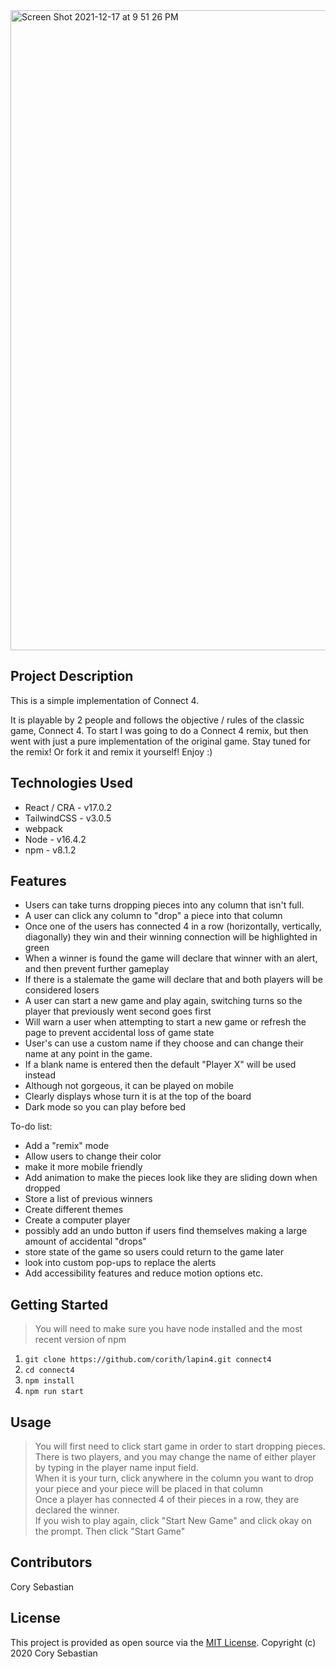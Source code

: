 <img width="1024" alt="Screen Shot 2021-12-17 at 9 51 26 PM" src="https://user-images.githubusercontent.com/44050949/146626628-4ce62feb-5872-48bf-ab0f-f0ddd5fb71d4.png">

## Project Description
This is a simple implementation of Connect 4. 

It is playable by 2 people and follows the objective / rules of the classic game, Connect 4.
To start I was going to do a Connect 4 remix, but then went with just a pure implementation of the original game.  Stay tuned for the
remix! Or fork it and remix it yourself! Enjoy :)


## Technologies Used

* React / CRA - v17.0.2
* TailwindCSS - v3.0.5
* webpack
* Node - v16.4.2
* npm - v8.1.2

## Features

* Users can take turns dropping pieces into any column that isn't full.
* A user can click any column to "drop" a piece into that column
* Once one of the users has connected 4 in a row (horizontally, vertically, diagonally) they win and their winning
connection will be highlighted in green
* When a winner is found the game will declare that winner with an alert, and then prevent further gameplay
* If there is a stalemate the game will declare that and both players will be considered losers
* A user can start a new game and play again, switching turns so the player that previously went second goes first
* Will warn a user when attempting to start a new game or refresh the page to prevent accidental loss of game state
* User's can use a custom name if they choose and can change their name at any point in the game.
* If a blank name is entered then the default "Player X" will be used instead
* Although not gorgeous, it can be played on mobile
* Clearly displays whose turn it is at the top of the board
* Dark mode so you can play before bed

To-do list:
* Add a "remix" mode
* Allow users to change their color
* make it more mobile friendly
* Add animation to make the pieces look like they are sliding down when dropped
* Store a list of previous winners
* Create different themes
* Create a computer player
* possibly add an undo button if users find themselves making a large amount of accidental "drops"
* store state of the game so users could return to the game later
* look into custom pop-ups to replace the alerts
* Add accessibility features and reduce motion options etc.

## Getting Started
>You will need to make sure you have node installed and the most recent version of npm 
1. `git clone https://github.com/corith/lapin4.git connect4`
2. `cd connect4`
3. `npm install`
4. `npm run start`

## Usage
> You will first need to click start game in order to start dropping pieces.  
> There is two players, and you may change the name of either player by typing in the player name input field.  
> When it is your turn, click anywhere in the column you want to drop your piece and your piece will be placed in that column  
> Once a player has connected 4 of their pieces in a row, they are declared the winner.  
> If you wish to play again, click "Start New Game" and click okay on the prompt. Then click "Start Game"

## Contributors

Cory Sebastian

## License

This project is provided as open source via the [MIT License](LICENSE.md). Copyright (c) 2020 Cory Sebastian


